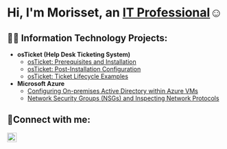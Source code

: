 <h1>Hi, I'm Morisset, an <a href="https://linkedin.com/in/Morisset-Hippolyte">IT Professional</a>☺</h1>

<h2>👨‍💻 Information Technology Projects:</h2>

- <b>osTicket (Help Desk Ticketing System)</b>
  - [osTicket: Prerequisites and Installation](https://github.com/MorissetHippolyte/osticket-prerequisites)
  - [osTicket: Post-Installation Configuration](https://github.com/MorissetHippolyte/post-install-config)
  - [osTicket: Ticket Lifecycle Examples](https://github.com/MorissetHippolyte/ticket-lifecycle)
- <b>Microsoft Azure</b>
  - [Configuring On-premises Active Directory within Azure VMs](https://github.com/MorissetHippolyte/configure-ad)
  - [Network Security Groups (NSGs) and Inspecting Network Protocols](https://github.com/MorissetHippolyte/azure-network-protocols)

<h2>🤳Connect with me:</h2>

[<img align="left" alt="Josh | LinkedIn" width="22px" src="https://cdn.jsdelivr.net/npm/simple-icons@v3/icons/linkedin.svg" />][linkedin]


[linkedin]: https://linkedin.com/in/Morisset-Hippolyte

